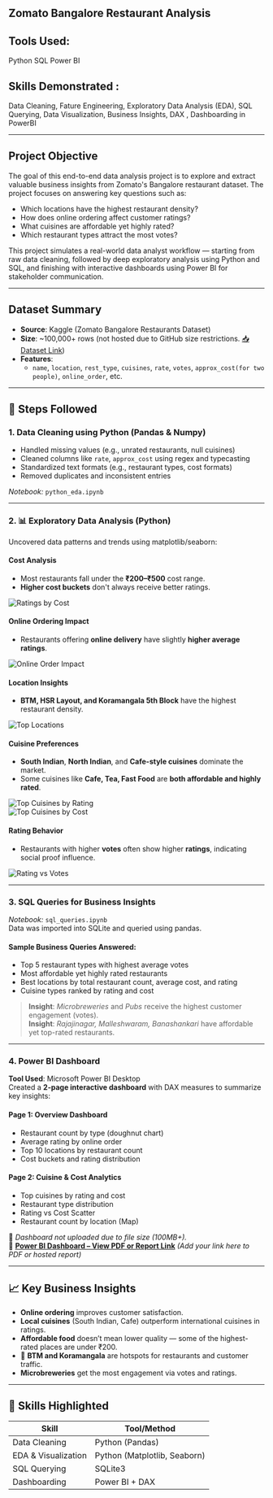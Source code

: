 ## Zomato Bangalore Restaurant Analysis

 
##  Tools Used:

Python
SQL
Power BI  

##  Skills Demonstrated :

Data Cleaning, Fature Engineering, Exploratory Data Analysis (EDA), SQL Querying, Data Visualization, Business Insights, DAX , Dashboarding in PowerBI 

---

##  Project Objective

The goal of this end-to-end data analysis project is to explore and extract valuable business insights from Zomato's Bangalore restaurant dataset. The project focuses on answering key questions such as:

- Which locations have the highest restaurant density?
- How does online ordering affect customer ratings?
- What cuisines are affordable yet highly rated?
- Which restaurant types attract the most votes?

This project simulates a real-world data analyst workflow — starting from raw data cleaning, followed by deep exploratory analysis using Python and SQL, and finishing with interactive dashboards using Power BI for stakeholder communication.

---

## Dataset Summary

-  **Source**: Kaggle (Zomato Bangalore Restaurants Dataset)  
-  **Size**: ~100,000+ rows (not hosted due to GitHub size restrictions. [📥 Dataset Link](https://www.kaggle.com/datasets/shrutimehta/zomato-restaurants-data))  
- **Features**:  
  - `name`, `location`, `rest_type`, `cuisines`, `rate`, `votes`, `approx_cost(for two people)`, `online_order`, etc.

---

## 🔧 Steps Followed

### 1.  Data Cleaning using Python (Pandas & Numpy)

- Handled missing values (e.g., unrated restaurants, null cuisines)
- Cleaned columns like `rate`, `approx_cost` using regex and typecasting
- Standardized text formats (e.g., restaurant types, cost formats)
- Removed duplicates and inconsistent entries

 _Notebook:_ `python_eda.ipynb`

---

### 2. 📊 Exploratory Data Analysis (Python)

Uncovered data patterns and trends using matplotlib/seaborn:

#### Cost Analysis
- Most restaurants fall under the **₹200–₹500** cost range.
- **Higher cost buckets** don't always receive better ratings.

 ![Ratings by Cost](visuals/ratings_cost_boxplot.png)

####  Online Ordering Impact
- Restaurants offering **online delivery** have slightly **higher average ratings**.

 ![Online Order Impact](visuals/online_order_impact.png)

####  Location Insights
- **BTM, HSR Layout, and Koramangala 5th Block** have the highest restaurant density.
  
 ![Top Locations](visuals/top_locations.png)

####  Cuisine Preferences
- **South Indian**, **North Indian**, and **Cafe-style cuisines** dominate the market.
- Some cuisines like **Cafe, Tea, Fast Food** are **both affordable and highly rated**.

![Top Cuisines by Rating](visuals/top_cuisines_by_rating.png)  
 ![Top Cuisines by Cost](visuals/top_cuisines_cost.png)

#### Rating Behavior
- Restaurants with higher **votes** often show higher **ratings**, indicating social proof influence.

 ![Rating vs Votes](visuals/rating_vs_votes.png)

---

### 3.  SQL Queries for Business Insights

 _Notebook:_ `sql_queries.ipynb`  
Data was imported into SQLite and queried using pandas.

####  Sample Business Queries Answered:
- Top 5 restaurant types with highest average votes
- Most affordable yet highly rated restaurants
- Best locations by total restaurant count, average cost, and rating
- Cuisine types ranked by rating and cost

> **Insight**: *Microbreweries* and *Pubs* receive the highest customer engagement (votes).  
>  **Insight**: *Rajajinagar, Malleshwaram, Banashankari* have affordable yet top-rated restaurants.

---

### 4.  Power BI Dashboard

**Tool Used**: Microsoft Power BI Desktop  
Created a **2-page interactive dashboard** with DAX measures to summarize key insights:

#### Page 1: Overview Dashboard
- Restaurant count by type (doughnut chart)
- Average rating by online order
- Top 10 locations by restaurant count
- Cost buckets and rating distribution

#### Page 2: Cuisine & Cost Analytics
- Top cuisines by rating and cost
- Restaurant type distribution
- Rating vs Cost Scatter
- Restaurant count by location (Map)

📁 _Dashboard not uploaded due to file size (100MB+)._  
🔗 **[Power BI Dashboard – View PDF or Report Link](#)** *(Add your link here to PDF or hosted report)*

---

## 📈 Key Business Insights

-  **Online ordering** improves customer satisfaction.
- **Local cuisines** (South Indian, Cafe) outperform international cuisines in ratings.
-  **Affordable food** doesn’t mean lower quality — some of the highest-rated places are under ₹200.
- 📍 **BTM and Koramangala** are hotspots for restaurants and customer traffic.
-  **Microbreweries** get the most engagement via votes and ratings.

---

## 🧠 Skills Highlighted

| Skill              | Tool/Method         |
|-------------------|---------------------|
| Data Cleaning      | Python (Pandas)     |
| EDA & Visualization| Python (Matplotlib, Seaborn) |
| SQL Querying       | SQLite3             |
| Dashboarding       | Power BI + DAX
